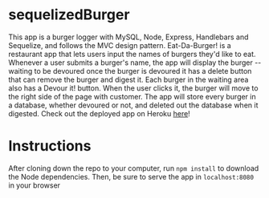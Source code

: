 # sequelizedBurger

This app is a burger logger with MySQL, Node, Express, Handlebars and Sequelize, and follows the MVC design pattern.
Eat-Da-Burger! is a restaurant app that lets users input the names of burgers they'd like to eat.
Whenever a user submits a burger's name, the app will display the burger -- waiting to be devoured once the burger is devoured it has a delete button that can remove the burger and digest it.
Each burger in the waiting area also has a Devour it! button. When the user clicks it, the burger will move to the right side of the page with customer.
The app will store every burger in a database, whether devoured or not, and deleted out the database when it digested.
Check out the deployed app on Heroku [here](https://secure-ravine-32092.herokuapp.com/)!

# Instructions
After cloning down the repo to your computer, run `npm install` to download the Node dependencies.
Then, be sure to serve the app in `localhost:8080` in your browser